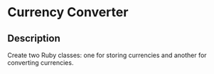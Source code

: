 # Currency Converter

## Description

Create two Ruby classes: one for storing currencies and another for converting currencies.
